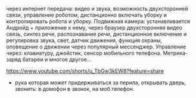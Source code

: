 через интернет передача: видео и звука, возможность двухсторонней связи, управление роботом, дистанционно включать уборку и контролировать робота и уборку.
Подвижная камера: устанавливается Андройд + приложение к нему, через браузер двухсторонняя видео связь, синтез речи, распознавание речи, 
дистанционное включение и регулировка звука, свет, датчик движения, функция охраны, оповещение о движении через популярный мессенджер. 
Управление через: клавиатуру, джойстик, сенсор мобильного телефона. Метрика- заряд батареи и многое другое...

https://www.youtube.com/shorts/u_TbGw3kEW8?feature=share

+ рука которая может придерживаться за перила, открывать дверь, звонить: в домофон в звонок, на моб.телефон.